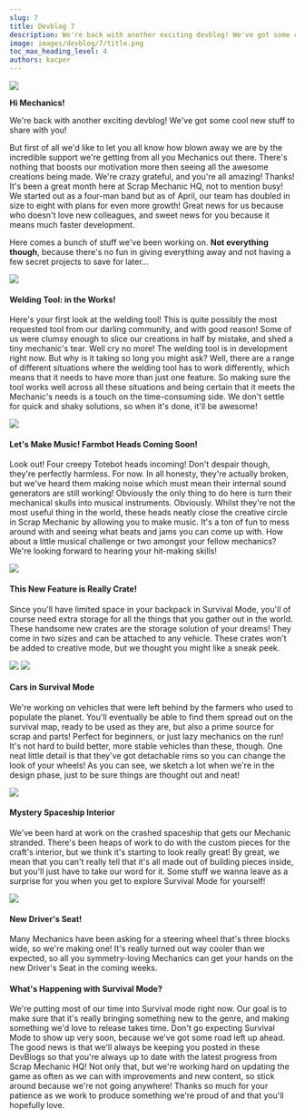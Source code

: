 ```yaml
---
slug: 7
title: Devblog 7
description: We're back with another exciting devblog! We've got some cool new stuff to share with you!
image: images/devblog/7/title.png
toc_max_heading_level: 4
authors: kacper
---
```


<head>
    <meta name="twitter:card" content="summary_large_image" />
</head>

![](/images/devblog/7/title.png)

**Hi Mechanics!**

We're back with another exciting devblog! We've got some cool new stuff to share with you! 
<!--truncate-->
But first of all we'd like to let you all know how blown away we are by the incredible support we're getting from all you Mechanics out there. There's nothing that boosts our motivation more then seeing all the awesome creations being made. We're crazy grateful, and you're all amazing! Thanks! It's been a great month here at Scrap Mechanic HQ, not to mention busy! We started out as a four-man band but as of April, our team has doubled in size to eight with plans for even more growth! Great news for us because who doesn't love new colleagues, and sweet news for you because it means much faster development.

Here comes a bunch of stuff we've been working on. **Not everything though**, because there's no fun in giving everything away and not having a few secret projects to save for later...

![](/images/devblog/7/welding-tool.png)

#### Welding Tool: in the Works!

Here's your first look at the welding tool! This is quite possibly the most requested tool from our darling community, and with good reason! Some of us were clumsy enough to slice our creations in half by mistake, and shed a tiny mechanic's tear. Well cry no more! The welding tool is in development right now. But why is it taking so long you might ask? Well, there are a range of different situations where the welding tool has to work differently, which means that it needs to have more than just one feature. So making sure the tool works well across all these situations and being certain that it meets the Mechanic's needs is a touch on the time-consuming side. We don't settle for quick and shaky solutions, so when it's done, it'll be awesome!

![](/images/devblog/7/totebot-heads.jpg)

#### Let's Make Music! Farmbot Heads Coming Soon!

Look out! Four creepy Totebot heads incoming! Don't despair though, they're perfectly harmless. For now. In all honesty, they're actually broken, but we've heard them making noise which must mean their internal sound generators are still working! Obviously the only thing to do here is turn their mechanical skulls into musical instruments. Obviously. Whilst they're not the most useful thing in the world, these heads neatly close the creative circle in Scrap Mechanic by allowing you to make music. It's a ton of fun to mess around with and seeing what beats and jams you can come up with. How about a little musical challenge or two amongst your fellow mechanics? We're looking forward to hearing your hit-making skills!

![](/images/devblog/7/crates.jpg)

#### This New Feature is Really Crate!

Since you'll have limited space in your backpack in Survival Mode, you'll of course need extra storage for all the things that you gather out in the world. These handsome new crates are the storage solution of your dreams! They come in two sizes and can be attached to any vehicle. These crates won't be added to creative mode, but we thought you might like a sneak peek.

![](/images/devblog/7/car1.png)
![](/images/devblog/7/car2.png)

#### Cars in Survival Mode

We're working on vehicles that were left behind by the farmers who used to populate the planet. You'll eventually be able to find them spread out on the survival map, ready to be used as they are, but also a prime source for scrap and parts! Perfect for beginners, or just lazy mechanics on the run! It's not hard to build better, more stable vehicles than these, though. One neat little detail is that they've got detachable rims so you can change the look of your wheels! As you can see, we sketch a lot when we're in the design phase, just to be sure things are thought out and neat!

![](/images/devblog/7/shipwreck.png)

#### Mystery Spaceship Interior

We've been hard at work on the crashed spaceship that gets our Mechanic stranded. There's been heaps of work to do with the custom pieces for the craft's interior, but we think it's starting to look really great! By great, we mean that you can't really tell that it's all made out of building pieces inside, but you'll just have to take our word for it. Some stuff we wanna leave as a surprise for you when you get to explore Survival Mode for yourself!

![](/images/devblog/7/3x5-steering.png)

#### New Driver's Seat!

Many Mechanics have been asking for a steering wheel that's three blocks wide, so we're making one! It's really turned out way cooler than we expected, so all you symmetry-loving Mechanics can get your hands on the new Driver's Seat in the coming weeks.

#### What's Happening with Survival Mode?

We're putting most of our time into Survival mode right now. Our goal is to make sure that it's really bringing something new to the genre, and making something we'd love to release takes time. Don't go expecting Survival Mode to show up very soon, because we've got some road left up ahead. The good news is that we'll always be keeping you posted in these DevBlogs so that you're always up to date with the latest progress from Scrap Mechanic HQ! Not only that, but we're working hard on updating the game as often as we can with improvements and new content, so stick around because we're not going anywhere! Thanks so much for your patience as we work to produce something we're proud of and that you'll hopefully love.